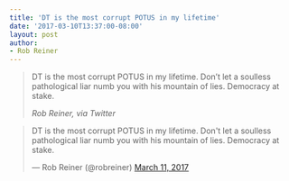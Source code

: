 ```yaml
---
title: 'DT is the most corrupt POTUS in my lifetime'
date: '2017-03-10T13:37:00-08:00'
layout: post
author:
- Rob Reiner
---
```


> DT is the most corrupt POTUS in my lifetime. Don’t let a soulless pathological liar numb you with his mountain of lies. Democracy at stake.
>
> <cite>Rob Reiner, via Twitter</cite>

<blockquote class="twitter-tweet"><p lang="en" dir="ltr">DT is the most corrupt POTUS in my lifetime. Don&#39;t let a soulless pathological liar numb you with his mountain of lies. Democracy at stake.</p>&mdash; Rob Reiner (@robreiner) <a href="https://twitter.com/robreiner/status/840376454391115776?ref_src=twsrc%5Etfw">March 11, 2017</a></blockquote> <script async src="https://platform.twitter.com/widgets.js" charset="utf-8"></script>
